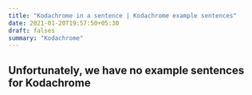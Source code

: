 ```yaml
---
title: "Kodachrome in a sentence | Kodachrome example sentences"
date: 2021-01-20T19:57:50+05:30
draft: falses
summary: "Kodachrome"
---
```

## Unfortunately, we have no example sentences for Kodachrome                 
